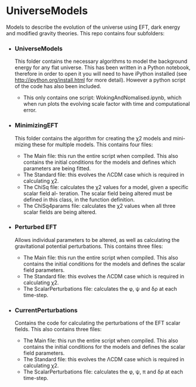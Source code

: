 # UniverseModels
Models to describe the evolution of the universe using EFT, dark energy and modified gravity theories. This repo contains four subfolders:

* ### UniverseModels
  This folder contains the necessary algorithms to model the background energy for any flat universe. This has been written in a Python notebook, therefore in order to open it you will need to have iPython installed (see http://ipython.org/install.html for more detail). However a python script of the code has also been included.
  * This only contains one script: WokingAndNomalised.ipynb, which when run plots the evolving scale factor with time and computational error.

* ### MinimizingEFT 
  This folder contains the algorithm for creating the χ2 models and mini- mizing these for multiple models. This contains four files:
  * The Main file: this run the entire script when compiled. This also contains the initial conditions for the models and defines which parameters are being fitted.
  * The Standard file: this evolves the ΛCDM case which is required in calculating χ2.
  * The ChiSq file: calculates the χ2 values for a model, given a specific scalar field al- teration. The scalar field being altered must be defined in this class, in the function definition.
  * The ChiSq4params file: calculates the χ2 values when all three scalar fields are being altered.

* ### Perturbed EFT 
  Allows individual parameters to be altered, as well as calculating the gravitational potential perturbations. This contains three files:
  * The Main file: this run the entire script when compiled. This also contains the initial conditions for the models and defines the scalar field parameters.
  * The Standard file: this evolves the ΛCDM case which is required in calculating χ2.
  * The ScalarPerturbations file: calculates the φ, ψ and δρ at each time-step.

* ### CurrentPerturbations
  Contains the code for calculating the perturbations of the EFT scalar fields. This also contains three files:
  * The Main file: this run the entire script when compiled. This also contains the initial conditions for the models and defines the scalar field parameters.
  * The Standard file: this evolves the ΛCDM case which is required in calculating χ2.
  * The ScalarPerturbations file: calculates the φ, ψ, π and δρ at each time-step.
